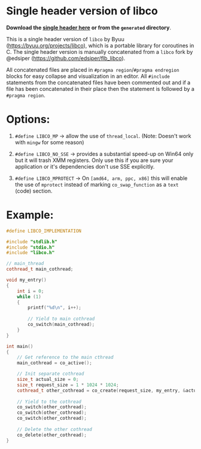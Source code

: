 # Single header version of libco

**Download the [single header here](https://raw.githubusercontent.com/SasLuca/libco/master/generated/libco.h) or from the `generated` directory**.

This is a single header version of `libco` by Byuu (https://byuu.org/projects/libco), which is a portable library for coroutines in C.
The single header version is manually concatenated from a `libco` fork by @edsiper (https://github.com/edsiper/flb_libco).

All concatenated files are placed in `#pragma region`/`#pragma endregion` blocks for easy collapse and visualization in an editor.
All `#include` statements from the concatenated files have been commented out and if a file has been concatenated in their place then the statement is followed by a `#pragma region`.

# Options:

1. `#define LIBCO_MP` -> allow the use of `thread_local`. (Note: Doesn't work with `mingw` for some reason)

2. `#define LIBCO_NO_SSE` -> provides a substantial speed-up on Win64 only but it will trash XMM registers. Only use this if you are sure your application or it's dependencies don't use SSE explicitly.

3. `#define LIBCO_MPROTECT` -> On `[amd64, arm, ppc, x86]` this will enable the use of `mprotect` instead of marking `co_swap_function` as a `text` (code) section.

# Example:

```cpp
#define LIBCO_IMPLEMENTATION

#include "stdlib.h"
#include "stdio.h"
#include "libco.h"

// main_thread
cothread_t main_cothread;

void my_entry()
{
    int i = 0;
    while (1)
    {
        printf("%d\n", i++);
        
        // Yield to main cothread
        co_switch(main_cothread);
    }
}

int main()
{
    // Get reference to the main cthread
    main_cothread = co_active();

    // Init separate cothread
    size_t actual_size = 0;
    size_t request_size = 1 * 1024 * 1024;
    cothread_t other_cothread = co_create(request_size, my_entry, &actual_size);
    
    // Yield to the cothread
    co_switch(other_cothread);
    co_switch(other_cothread);
    co_switch(other_cothread);
    
    // Delete the other cothread
    co_delete(other_cothread);
}
```
